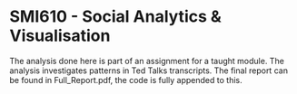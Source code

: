 # SMI610 - Social Analytics & Visualisation

The analysis done here is part of an assignment for a taught module. The analysis investigates patterns in Ted Talks transcripts. The final report can be found in Full_Report.pdf, the code is fully appended to this. 
